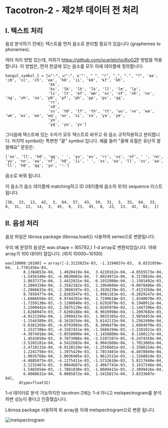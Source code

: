 # Tacotron-2 - 제2부 데이터 전 처리

## I. 텍스트 처리

음성 분석하기 전에는 텍스트를 먼저 음소로 분리할 필요가 있습니다 (graphemes to phonemes). 

여러 처리 방법 있는데, 저희가 https://github.com/scarletcho/KoG2P 방법을 적용합니다. 
이 방법은, 먼저 한글에 있는 음소를 모두 아래 데이플에 정의합니다:

    hangul_symbol_1 = [u"␀", u"␃", u'"', " ", "!", ",", ".", "?", 'aa', 'c0', 'cc', 'ch', 'ee', 'h0', 'ii', 'k0', 'kf', 'kh',
                       'kk',
                       'ks', 'lb', 'lh', 'lk', 'll', 'lm', 'lp',
                       'ls', 'lt', 'mf', 'mm', 'nc', 'nf', 'nh', 'nn', 'ng', 'oh', 'oo', 'p0', 'pf', 'ph', 'pp', 'ps', 'qq',
                       'rr',
                       's0',
                       'ss', 't0', 'tf', 'th', 'tt', 'uu', 'vv', 'wa', 'we', 'wi', 'wo', 'wq', 'wv', 'xi', 'xx', 'ya', 'ye',
                       'yo',
                       'yq', 'yu', 'yv']
                   

그다음에 텍스트에 있는 수자가 모두 텍스트로 바꾸고 위 음소 규직적용하고 분리합니다. 마지막 symbol는 특변한 "끝" symbol 입니다. 
예를 들어 "올해 유월은 유난히 쌀쌀해요" 문장은: 

    ['oo', 'll', 'h0', 'qq', ' ', 'yu', 'wv', 'rr', 'xx', 'nf', ' ', 'nn', 'yu', 'nn', 'aa', 'nf', 'h0', 'ii', ' ', 'ss', 'aa', 'll', 'ss', 'aa', 'll', 'h0', 'qq', 'yo', '␃']

음소로 바꿔 됩니다. 

이 음소가 음소 데이플에 matching하고 ID (데이플에 음소의 위치) sequence 리스트 됩니다. 

    [36,  23,  13,  42,  3,  64,  57,  43,  59,  31,  3,  33,  64,  33,  8,  31,  13,  14,  3,  45,  8,  23,  45,  8,  23,  13,  42,  62,  1]


## II. 음성 처리

음성 파일은 librosa package (librosa.load()) 사용하여 series으로 변환됩니다. 

우리 예 문장의 음성은 wav.shape = (65792,) 1-d array로 변환되었습니다. 아래 array가 100 데이터 점입니다.  (위치 10000~10100)

    wav[10000:10100] = array([-2.3133825e-03, -1.3194837e-03,  8.8331959e-04,  1.7781456e-03,
            8.1384653e-04,  1.4920419e-04,  3.4220162e-04, -4.8555573e-04,
           -1.5456340e-03, -6.0020003e-04,  7.8924972e-04,  6.3178834e-04,
            2.8037373e-04,  2.4422831e-04, -6.1932980e-04, -1.1501492e-03,
            3.2804158e-04,  2.3582182e-03,  2.2964689e-03, -9.8070406e-05,
           -2.2866633e-03, -2.3068197e-03, -1.3926239e-03, -7.4133358e-04,
            8.7850477e-04,  2.8203547e-03,  1.9981163e-03, -9.2029147e-04,
           -1.6866650e-03,  6.9744291e-04,  2.7199618e-03,  1.4540078e-03,
           -1.7359130e-03, -3.1208040e-03, -1.6292079e-03,  6.1948912e-04,
            2.1509442e-03,  2.5075129e-03,  1.0285970e-03, -1.1447296e-03,
           -1.6268947e-03, -7.6268188e-04, -6.9026998e-04, -1.2097602e-03,
           -4.9221399e-04,  1.2999423e-03,  1.9035385e-03,  3.9858453e-04,
           -1.1544389e-03, -8.1619254e-04,  3.6142115e-04,  5.2562490e-04,
           -5.8381269e-05, -4.8793903e-05,  8.3098479e-04,  1.6094970e-03,
            1.1537386e-03, -4.3267451e-04, -1.5666294e-03, -1.2281921e-03,
           -4.3874918e-04, -3.0550809e-04, -1.1458800e-04,  8.1160117e-04,
            1.4543658e-03,  9.7073906e-04, -2.5107287e-05, -6.2474358e-04,
           -3.5203181e-04,  4.5432683e-04,  6.9041608e-04,  1.7013005e-04,
           -3.4710133e-04, -8.9110120e-04, -1.2556601e-03, -3.3588154e-04,
            1.2241756e-03,  1.3975429e-03,  1.7853483e-04, -6.4078049e-04,
            1.9035768e-04,  2.0036905e-03,  1.9612515e-03, -1.3168824e-03,
           -4.4885073e-03, -4.1275411e-03, -1.5732610e-03,  5.8217440e-04,
            2.1232467e-03,  3.0864687e-03,  2.4667743e-03,  3.1637246e-04,
           -1.5402654e-03, -1.7881830e-03, -1.0609415e-03, -2.3099426e-04,
            6.0060632e-04,  8.0085872e-04,  1.5415817e-04,  3.8333607e-04],
          dtype=float32)
      
1-d 데이터로 분석 가능하지만 tacotron-2에는 1-d 아니고 melspectrogram를 분석하변 성능이 좋다고 인증했습니다. 

Librosa package 사용하여 위 array을 아래 melspectrogram으로 변환 됩니다. 

![melspectrogram](https://github.com/tdplaza/tdplaza.github.io/blob/master/images/mel.PNG)
